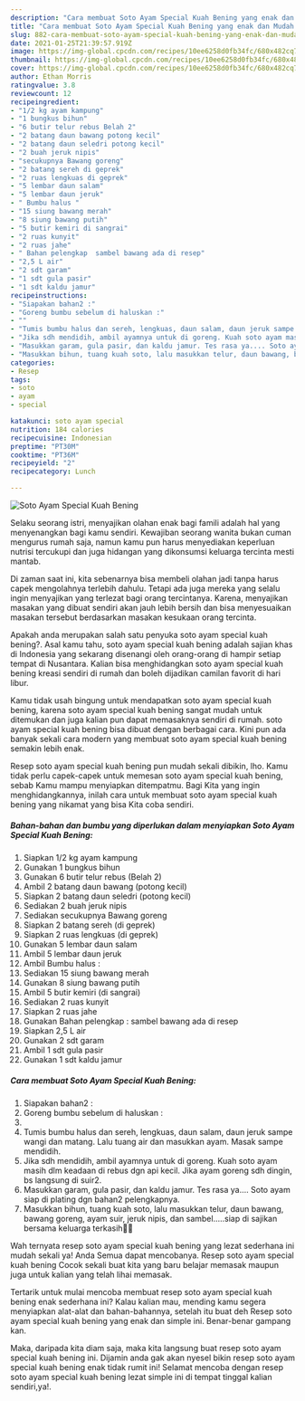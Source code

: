 ```yaml
---
description: "Cara membuat Soto Ayam Special Kuah Bening yang enak dan Mudah Dibuat"
title: "Cara membuat Soto Ayam Special Kuah Bening yang enak dan Mudah Dibuat"
slug: 882-cara-membuat-soto-ayam-special-kuah-bening-yang-enak-dan-mudah-dibuat
date: 2021-01-25T21:39:57.919Z
image: https://img-global.cpcdn.com/recipes/10ee6258d0fb34fc/680x482cq70/soto-ayam-special-kuah-bening-foto-resep-utama.jpg
thumbnail: https://img-global.cpcdn.com/recipes/10ee6258d0fb34fc/680x482cq70/soto-ayam-special-kuah-bening-foto-resep-utama.jpg
cover: https://img-global.cpcdn.com/recipes/10ee6258d0fb34fc/680x482cq70/soto-ayam-special-kuah-bening-foto-resep-utama.jpg
author: Ethan Morris
ratingvalue: 3.8
reviewcount: 12
recipeingredient:
- "1/2 kg ayam kampung"
- "1 bungkus bihun"
- "6 butir telur rebus Belah 2"
- "2 batang daun bawang potong kecil"
- "2 batang daun seledri potong kecil"
- "2 buah jeruk nipis"
- "secukupnya Bawang goreng"
- "2 batang sereh di geprek"
- "2 ruas lengkuas di geprek"
- "5 lembar daun salam"
- "5 lembar daun jeruk"
- " Bumbu halus "
- "15 siung bawang merah"
- "8 siung bawang putih"
- "5 butir kemiri di sangrai"
- "2 ruas kunyit"
- "2 ruas jahe"
- " Bahan pelengkap  sambel bawang ada di resep"
- "2,5 L air"
- "2 sdt garam"
- "1 sdt gula pasir"
- "1 sdt kaldu jamur"
recipeinstructions:
- "Siapakan bahan2 :"
- "Goreng bumbu sebelum di haluskan :"
- ""
- "Tumis bumbu halus dan sereh, lengkuas, daun salam, daun jeruk sampe wangi dan matang. Lalu tuang air dan masukkan ayam. Masak sampe mendidih."
- "Jika sdh mendidih, ambil ayamnya untuk di goreng. Kuah soto ayam masih dlm keadaan di rebus dgn api kecil. Jika ayam goreng sdh dingin, bs langsung di suir2."
- "Masukkan garam, gula pasir, dan kaldu jamur. Tes rasa ya.... Soto ayam siap di plating dgn bahan2 pelengkapnya."
- "Masukkan bihun, tuang kuah soto, lalu masukkan telur, daun bawang, bawang goreng, ayam suir, jeruk nipis, dan sambel.....siap di sajikan bersama keluarga terkasih🙏😍"
categories:
- Resep
tags:
- soto
- ayam
- special

katakunci: soto ayam special 
nutrition: 184 calories
recipecuisine: Indonesian
preptime: "PT30M"
cooktime: "PT36M"
recipeyield: "2"
recipecategory: Lunch

---
```



![Soto Ayam Special Kuah Bening](https://img-global.cpcdn.com/recipes/10ee6258d0fb34fc/680x482cq70/soto-ayam-special-kuah-bening-foto-resep-utama.jpg)

Selaku seorang istri, menyajikan olahan enak bagi famili adalah hal yang menyenangkan bagi kamu sendiri. Kewajiban seorang  wanita bukan cuman mengurus rumah saja, namun kamu pun harus menyediakan keperluan nutrisi tercukupi dan juga hidangan yang dikonsumsi keluarga tercinta mesti mantab.

Di zaman  saat ini, kita sebenarnya bisa membeli olahan jadi tanpa harus capek mengolahnya terlebih dahulu. Tetapi ada juga mereka yang selalu ingin menyajikan yang terlezat bagi orang tercintanya. Karena, menyajikan masakan yang dibuat sendiri akan jauh lebih bersih dan bisa menyesuaikan masakan tersebut berdasarkan masakan kesukaan orang tercinta. 



Apakah anda merupakan salah satu penyuka soto ayam special kuah bening?. Asal kamu tahu, soto ayam special kuah bening adalah sajian khas di Indonesia yang sekarang disenangi oleh orang-orang di hampir setiap tempat di Nusantara. Kalian bisa menghidangkan soto ayam special kuah bening kreasi sendiri di rumah dan boleh dijadikan camilan favorit di hari libur.

Kamu tidak usah bingung untuk mendapatkan soto ayam special kuah bening, karena soto ayam special kuah bening sangat mudah untuk ditemukan dan juga kalian pun dapat memasaknya sendiri di rumah. soto ayam special kuah bening bisa dibuat dengan berbagai cara. Kini pun ada banyak sekali cara modern yang membuat soto ayam special kuah bening semakin lebih enak.

Resep soto ayam special kuah bening pun mudah sekali dibikin, lho. Kamu tidak perlu capek-capek untuk memesan soto ayam special kuah bening, sebab Kamu mampu menyiapkan ditempatmu. Bagi Kita yang ingin menghidangkannya, inilah cara untuk membuat soto ayam special kuah bening yang nikamat yang bisa Kita coba sendiri.

<!--inarticleads1-->

##### Bahan-bahan dan bumbu yang diperlukan dalam menyiapkan Soto Ayam Special Kuah Bening:

1. Siapkan 1/2 kg ayam kampung
1. Gunakan 1 bungkus bihun
1. Gunakan 6 butir telur rebus (Belah 2)
1. Ambil 2 batang daun bawang (potong kecil)
1. Siapkan 2 batang daun seledri (potong kecil)
1. Sediakan 2 buah jeruk nipis
1. Sediakan secukupnya Bawang goreng
1. Siapkan 2 batang sereh (di geprek)
1. Siapkan 2 ruas lengkuas (di geprek)
1. Gunakan 5 lembar daun salam
1. Ambil 5 lembar daun jeruk
1. Ambil  Bumbu halus :
1. Sediakan 15 siung bawang merah
1. Gunakan 8 siung bawang putih
1. Ambil 5 butir kemiri (di sangrai)
1. Sediakan 2 ruas kunyit
1. Siapkan 2 ruas jahe
1. Gunakan  Bahan pelengkap : sambel bawang ada di resep
1. Siapkan 2,5 L air
1. Gunakan 2 sdt garam
1. Ambil 1 sdt gula pasir
1. Gunakan 1 sdt kaldu jamur




<!--inarticleads2-->

##### Cara membuat Soto Ayam Special Kuah Bening:

1. Siapakan bahan2 :
1. Goreng bumbu sebelum di haluskan :
1. 
1. Tumis bumbu halus dan sereh, lengkuas, daun salam, daun jeruk sampe wangi dan matang. Lalu tuang air dan masukkan ayam. Masak sampe mendidih.
1. Jika sdh mendidih, ambil ayamnya untuk di goreng. Kuah soto ayam masih dlm keadaan di rebus dgn api kecil. Jika ayam goreng sdh dingin, bs langsung di suir2.
1. Masukkan garam, gula pasir, dan kaldu jamur. Tes rasa ya.... Soto ayam siap di plating dgn bahan2 pelengkapnya.
1. Masukkan bihun, tuang kuah soto, lalu masukkan telur, daun bawang, bawang goreng, ayam suir, jeruk nipis, dan sambel.....siap di sajikan bersama keluarga terkasih🙏😍




Wah ternyata resep soto ayam special kuah bening yang lezat sederhana ini mudah sekali ya! Anda Semua dapat mencobanya. Resep soto ayam special kuah bening Cocok sekali buat kita yang baru belajar memasak maupun juga untuk kalian yang telah lihai memasak.

Tertarik untuk mulai mencoba membuat resep soto ayam special kuah bening enak sederhana ini? Kalau kalian mau, mending kamu segera menyiapkan alat-alat dan bahan-bahannya, setelah itu buat deh Resep soto ayam special kuah bening yang enak dan simple ini. Benar-benar gampang kan. 

Maka, daripada kita diam saja, maka kita langsung buat resep soto ayam special kuah bening ini. Dijamin anda gak akan nyesel bikin resep soto ayam special kuah bening enak tidak rumit ini! Selamat mencoba dengan resep soto ayam special kuah bening lezat simple ini di tempat tinggal kalian sendiri,ya!.

